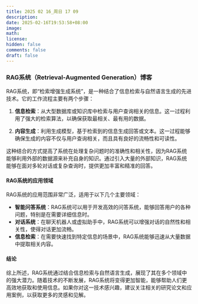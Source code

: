 ```yaml
---
title: 2025 02 16_周日 17 09
description: 
date: 2025-02-16T19:53:58+08:00
image: 
math: 
license: 
hidden: false
comments: false
draft: false
---
```


### RAG系统（Retrieval-Augmented Generation）博客

RAG系统，即“检索增强生成系统”，是一种结合了信息检索与自然语言生成的先进技术。它的工作流程主要有两个步骤：

1. **信息检索**：从大型数据库或知识库中检索与用户查询相关的信息。这一过程利用了强大的检索算法，以确保获取最相关、最有用的数据。

2. **内容生成**：利用生成模型，基于检索到的信息生成回答或文本。这一过程能够确保生成的内容不仅与用户查询相关，而且具有良好的流畅性和可读性。

这种结合的方式提高了系统在处理复杂问题时的准确性和相关性，因为RAG系统能够利用外部的数据源来补充自身的知识。通过引入大量的外部知识，RAG系统能够在面对多轮对话或复杂查询时，提供更加丰富和精准的回答。

#### RAG系统的应用领域

RAG系统的应用范围非常广泛，适用于以下几个主要领域：

- **智能问答系统**：RAG系统可以用于开发高效的问答系统，能够回答用户的各种问题，特别是在需要详细信息时。
- **对话系统**：在聊天机器人或虚拟助手中，RAG系统可以增强对话的自然性和相关性，使得对话更加流畅。
- **信息检索**：在需要快速找到特定信息的场景中，RAG系统能够迅速从大量数据中提取相关内容。

#### 结论

综上所述，RAG系统通过结合信息检索与自然语言生成，展现了其在多个领域中的强大潜力。随着技术的不断发展，RAG系统将变得更加智能，能够帮助人们更高效地获取和使用信息。如果你对这一技术感兴趣，建议关注相关的研究论文和应用案例，以获取更多的灵感和见解。
